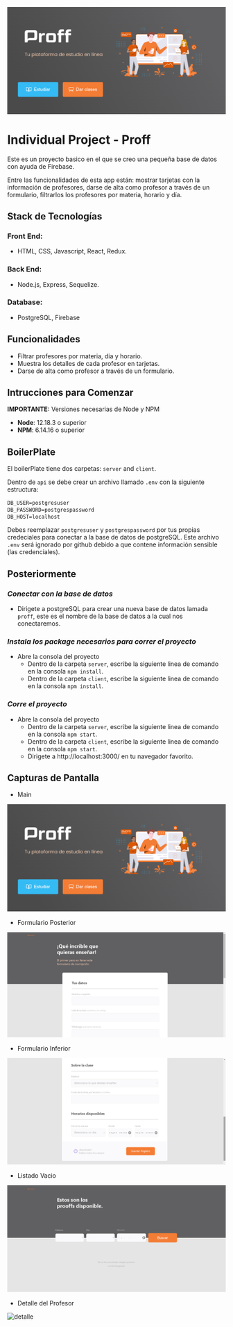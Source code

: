 ![Logo](https://raw.githubusercontent.com/Caarlos94/Proff/master/client/src/img/home.png)

# Individual Project - Proff

Este es un proyecto basico en el que se creo una pequeña base de datos con ayuda de Firebase.

Entre las funcionalidades de esta app están: mostrar tarjetas con la información de profesores, darse de alta como profesor a través de un formulario, 
filtrarlos los profesores por materia, horario y día.

## Stack de Tecnologías

### Front End:
- HTML, CSS, Javascript, React, Redux.

### Back End:
- Node.js, Express, Sequelize.

### Database:
- PostgreSQL, Firebase

## Funcionalidades

- Filtrar profesores por materia, dia y horario.
- Muestra los detalles de cada profesor en tarjetas.
- Darse de alta como profesor a través de un formulario.

## **Intrucciones para Comenzar** 

__IMPORTANTE:__ Versiones necesarias de Node y NPM 

 * __Node__: 12.18.3 o superior
 * __NPM__: 6.14.16 o superior
 
## BoilerPlate

El boilerPlate tiene dos carpetas: `server` and `client`.

Dentro de `api` se debe crear un archivo llamado `.env` con la siguiente estructura: 
```
DB_USER=postgresuser
DB_PASSWORD=postgrespassword
DB_HOST=localhost
```
Debes reemplazar `postgresuser` y `postgrespassword` por tus propias credeciales para conectar a la base de datos de postgreSQL. Este archivo `.env` será ignorado por github debido a que contene información sensible (las credenciales).

## Posteriormente
### _Conectar con la base de datos_

 - Dirigete a postgreSQL para crear una nueva base de datos lamada `proff`, este es el nombre de la base de datos a la cual nos conectaremos.

### _Instala los package necesarios para correr el proyecto_

- Abre la consola del proyecto
    + Dentro de la carpeta `server`, escribe la siguiente linea de comando en la consola `npm install`.
    + Dentro de la carpeta `client`, escribe la siguiente linea de comando en la consola `npm install`.

### _Corre el proyecto_

- Abre la consola del proyecto
    + Dentro de la carpeta `server`, escribe la siguiente linea de comando en la consola `npm start`.
    +  Dentro de la carpeta `client`, escribe la siguiente linea de comando en la consola `npm start`.
    +  Dirigete a  http://localhost:3000/ en tu navegador favorito. 

## Capturas de Pantalla

- Main

![main](https://raw.githubusercontent.com/Caarlos94/Proff/main/client/src/img/home.png)

- Formulario Posterior

![form](https://raw.githubusercontent.com/Caarlos94/Proff/main/client/src/img/form1.png)

- Formulario Inferior

![form](https://raw.githubusercontent.com/Caarlos94/Proff/main/client/src/img/form2.png)

- Listado Vacio

![listado](https://raw.githubusercontent.com/Caarlos94/Proff/main/client/src/img/listadoVacio.png)

- Detalle del Profesor

![detalle](https://raw.githubusercontent.com/Caarlos94/pokemon/main/client/src/img/Readme/cards.png)

